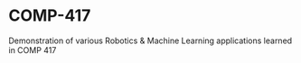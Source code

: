 # COMP-417
Demonstration of various Robotics &amp; Machine Learning applications learned in COMP 417
